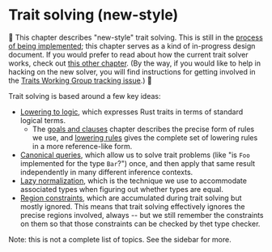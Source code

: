 # Trait solving (new-style)

🚧 This chapter describes "new-style" trait solving. This is still in the
[process of being implemented][wg]; this chapter serves as a kind of
in-progress design document. If you would prefer to read about how the
current trait solver works, check out
[this other chapter](./trait-resolution.html). (By the way, if you
would like to help in hacking on the new solver, you will find
instructions for getting involved in the
[Traits Working Group tracking issue][wg].) 🚧

[wg]: https://github.com/rust-lang/rust/issues/48416

Trait solving is based around a few key ideas:

- [Lowering to logic](./traits/lowering-to-logic.html), which expresses
  Rust traits in terms of standard logical terms.
  - The [goals and clauses](./traits/goals-and-clauses.html) chapter
    describes the precise form of rules we use, and
    [lowering rules](./traits/lowering-rules.html) gives the complete set of
    lowering rules in a more reference-like form.
- [Canonical queries](./traits/canonical-queries.html), which allow us
  to solve trait problems (like "is `Foo` implemented for the type
  `Bar`?") once, and then apply that same result independently in many
  different inference contexts.
- [Lazy normalization](./traits/associated-types.html), which is the
  technique we use to accommodate associated types when figuring out
  whether types are equal.
- [Region constraints](./traits/regions.html), which are accumulated
  during trait solving but mostly ignored. This means that trait
  solving effectively ignores the precise regions involved, always --
  but we still remember the constraints on them so that those
  constraints can be checked by thet type checker.
  
Note: this is not a complete list of topics. See the sidebar for more.
